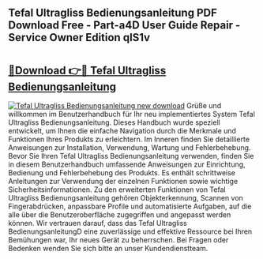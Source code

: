 ## Tefal Ultragliss Bedienungsanleitung PDF Download Free - Part-a4D User Guide Repair - Service Owner Edition qIS1v

# <h2><a href="http://df1tyg.blite.top/?on=Tefal+Ultragliss+Bedienungsanleitung">🔗Download 👉🔴 Tefal Ultragliss Bedienungsanleitung</a></h2>

[![Tefal Ultragliss Bedienungsanleitung new download](https://i.imgur.com/lujVjoI.png)](http://df1tyg.blite.top/?on=Tefal+Ultragliss+Bedienungsanleitung)
Grüße und willkommen im Benutzerhandbuch für Ihr neu implementiertes System Tefal Ultragliss Bedienungsanleitung. Dieses Handbuch wurde speziell entwickelt, um Ihnen die einfache Navigation durch die Merkmale und Funktionen Ihres Produkts zu erleichtern. Im Inneren finden Sie detaillierte Anweisungen zur Installation, Verwendung, Wartung und Fehlerbehebung. Bevor Sie Ihren Tefal Ultragliss Bedienungsanleitung verwenden, finden Sie in diesem Benutzerhandbuch umfassende Anweisungen zur Einrichtung, Bedienung und Fehlerbehebung des Produkts. Es enthält schrittweise Anleitungen zur Verwendung der einzelnen Funktionen sowie wichtige Sicherheitsinformationen. Zu den erweiterten Funktionen von Tefal Ultragliss Bedienungsanleitung gehören Objekterkennung, Scannen von Fingerabdrücken, anpassbare Profile und automatisierte Aufgaben, auf die alle über die Benutzeroberfläche zugegriffen und angepasst werden können. Wir vertrauen darauf, dass das Tefal Ultragliss BedienungsanleitungD eine zuverlässige und effektive Ressource bei Ihren Bemühungen war, Ihr neues Gerät zu beherrschen. Bei Fragen oder Bedenken wenden Sie sich bitte an unser Kundendienstteam.

